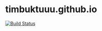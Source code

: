 # timbuktuuu.github.io

[![Build Status](https://travis-ci.org/timbuktuuu/timbuktuuu.github.io.svg?branch=master)](https://travis-ci.org/timbuktuuu/timbuktuuu.github.io)
